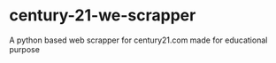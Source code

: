 # century-21-we-scrapper
A python based web scrapper for century21.com made for educational purpose
